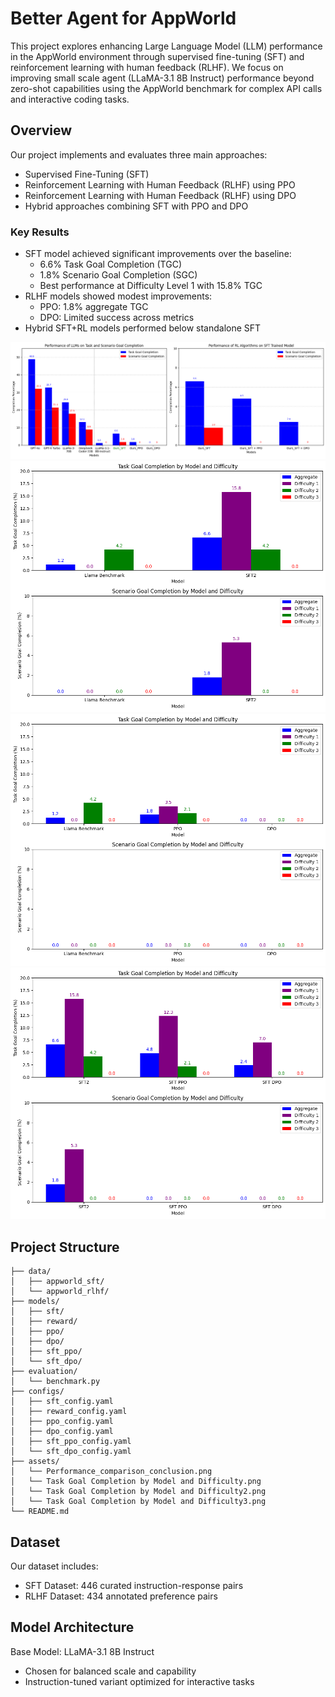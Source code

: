 # Better Agent for AppWorld

This project explores enhancing Large Language Model (LLM) performance in the AppWorld environment through supervised fine-tuning (SFT) and reinforcement learning with human feedback (RLHF). We focus on improving small scale agent (LLaMA-3.1 8B Instruct) performance beyond zero-shot capabilities using the AppWorld benchmark for complex API calls and interactive coding tasks.

## Overview

Our project implements and evaluates three main approaches:
- Supervised Fine-Tuning (SFT)
- Reinforcement Learning with Human Feedback (RLHF) using PPO
- Reinforcement Learning with Human Feedback (RLHF) using DPO
- Hybrid approaches combining SFT with PPO and DPO

### Key Results

- SFT model achieved significant improvements over the baseline:
  - 6.6% Task Goal Completion (TGC)
  - 1.8% Scenario Goal Completion (SGC)
  - Best performance at Difficulty Level 1 with 15.8% TGC
- RLHF models showed modest improvements:
  - PPO: 1.8% aggregate TGC
  - DPO: Limited success across metrics
- Hybrid SFT+RL models performed below standalone SFT

![Performance Chart](./assets/Performance_comparison_conclusion.png)
![Performance by Difficulty1](./assets/Task%20Goal%20Completion%20by%20Model%20and%20Difficulty.png)
![Performance by Difficulty2](./assets/Task%20Goal%20Completion%20by%20Model%20and%20Difficulty2.png)
![Performance by Difficulty3](./assets/Task%20Goal%20Completion%20by%20Model%20and%20Difficulty3.png)

## Project Structure

```
├── data/
│   ├── appworld_sft/
│   └── appworld_rlhf/
├── models/
│   ├── sft/
│   ├── reward/
│   ├── ppo/
│   ├── dpo/
│   ├── sft_ppo/
│   └── sft_dpo/
├── evaluation/
│   └── benchmark.py
├── configs/
│   ├── sft_config.yaml
│   ├── reward_config.yaml
│   ├── ppo_config.yaml
│   ├── dpo_config.yaml
│   ├── sft_ppo_config.yaml
│   └── sft_dpo_config.yaml
├── assets/
│   └── Performance_comparison_conclusion.png
│   └── Task Goal Completion by Model and Difficulty.png
│   └── Task Goal Completion by Model and Difficulty2.png
│   └── Task Goal Completion by Model and Difficulty3.png
└── README.md
```

## Dataset

Our dataset includes:
- SFT Dataset: 446 curated instruction-response pairs
- RLHF Dataset: 434 annotated preference pairs

## Model Architecture

Base Model: LLaMA-3.1 8B Instruct
- Chosen for balanced scale and capability
- Instruction-tuned variant optimized for interactive tasks